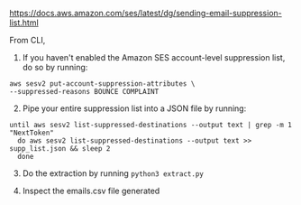 https://docs.aws.amazon.com/ses/latest/dg/sending-email-suppression-list.html

From CLI,
1. If you haven't enabled the Amazon SES account-level suppression list, do so by running:
```
aws sesv2 put-account-suppression-attributes \
--suppressed-reasons BOUNCE COMPLAINT
```

2. Pipe your entire suppression list into a JSON file by running:
```
until aws sesv2 list-suppressed-destinations --output text | grep -m 1 "NextToken" 
  do aws sesv2 list-suppressed-destinations --output text >> supp_list.json && sleep 2 
  done
```

3. Do the extraction by running ```python3 extract.py```

4. Inspect the emails.csv file generated